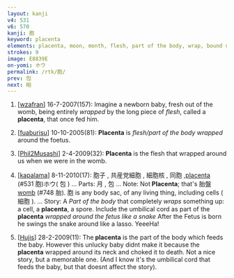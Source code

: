 ```yaml
---
layout: kanji
v4: 531
v6: 570
kanji: 胞
keyword: placenta
elements: placenta, moon, month, flesh, part of the body, wrap, bound up, snake, self
strokes: 9
image: E8839E
on-yomi: ホウ
permalink: /rtk/胞/
prev: 包
next: 砲
---
```


1) [<a href="http://kanji.koohii.com/profile/wzafran">wzafran</a>] 16-7-2007(157): Imagine a newborn baby, fresh out of the womb, being entirely <em>wrapped</em> by the long piece of <em>flesh</em>, called a <strong>placenta</strong>, that once fed him.

2) [<a href="http://kanji.koohii.com/profile/fuaburisu">fuaburisu</a>] 10-10-2005(81): <strong>Placenta</strong> is <em>flesh/part of the body</em> <em>wrapped</em> around the foetus.

3) [<a href="http://kanji.koohii.com/profile/Phil2Musashi">Phil2Musashi</a>] 2-4-2009(32): <strong>Placenta</strong> is the flesh that wrapped around us when we were in the womb.

4) [<a href="http://kanji.koohii.com/profile/kapalama">kapalama</a>] 8-11-2010(17): 胞子 , 共産党細胞 , 細胞核 , 同胞 ,<a href="../v4/531.html">placenta</a> (#531 胞)ホウ( 包 ) ... Parts: 月 , 包 ... Note: Not<strong> Placenta</strong>; that&#039;s 胎盤 <a href="../v4/748.html">womb</a> (#748 胎). 胞 is any body sac, of any living thing, including cells ( 細胞 ). ... Story: A <em>Part of the body</em> that completely <em>wraps</em> something up: a cell, a <strong>placenta</strong>, a spore. Include the umbilical cord as part of the<strong> placenta</strong> <em>wrapped around the fetus like a snake</em> After the Fetus is born he swings the snake around like a lasso. YeeeHa!

5) [<a href="http://kanji.koohii.com/profile/Hujis">Hujis</a>] 28-2-2009(11): The<strong> placenta</strong> is the part of the body which feeds the baby. However this unlucky baby didnt make it because the<strong> placenta</strong> wrapped around its neck and choked it to death. Not a nice story, but a memorable one. (And I know it&#039;s the umbilical cord that feeds the baby, but that doesnt affect the story).

